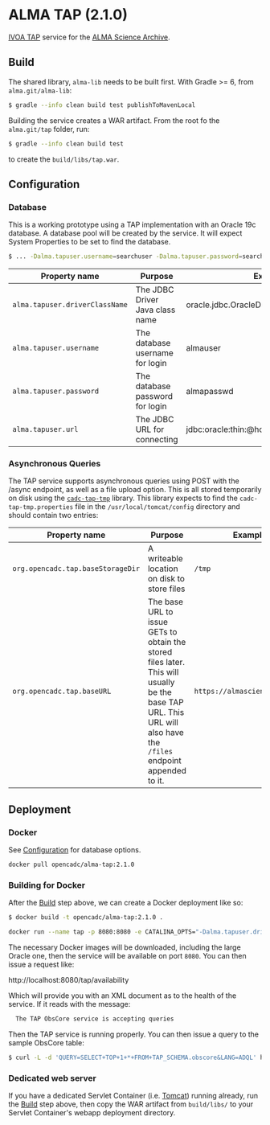 # ALMA TAP (2.1.0)

[IVOA TAP](http://ivoa.net/Documents/TAP/) service for the [ALMA Science Archive](https://almascience.org).

## Build

The shared library, `alma-lib` needs to be built first.
With Gradle >= 6, from `alma.git/alma-lib`:

```sh
$ gradle --info clean build test publishToMavenLocal
```

Building the service creates a WAR artifact. From the root fo the
`alma.git/tap` folder, run:

```sh
$ gradle --info clean build test
```

to create the `build/libs/tap.war`.

## Configuration

### Database

This is a working prototype using a TAP implementation with an Oracle 19c database.  A database pool will be created by
the service.  It will expect System Properties to be set to find the database.

```sh
$ ... -Dalma.tapuser.username=searchuser -Dalma.tapuser.password=searchuserpwd -Dalma.tapuser.driverClassName=oracle.jdbc.OracleDriver -Dalma.tapuser.url=jdbc:oracle:thin:@oracle-host/ALMADB
```

| Property name                  | Purpose                         | Example                                  |
| ------------------------------ | ------------------------------- | ---------------------------------------- |
| `alma.tapuser.driverClassName` | The JDBC Driver Java class name | oracle.jdbc.OracleDriver                 |
| `alma.tapuser.username`        | The database username for login | almauser                                 |
| `alma.tapuser.password`        | The database password for login | almapasswd                               |
| `alma.tapuser.url`             | The JDBC URL for connecting     | jdbc:oracle:thin:@host:1521/DATABASE_SID |

### Asynchronous Queries

The TAP service supports asynchronous queries using POST with the /async endpoint, as well as a file upload option.  This is all stored
temporarily on disk using the [`cadc-tap-tmp`](https://github.com/opencadc/tap/tree/master/cadc-tap-tmp) library.  This library expects to find the `cadc-tap-tmp.properties` file in the `/usr/local/tomcat/config` directory and should contain two entries:

| Property name                     | Purpose                                     | Example                          |
| --------------------------------- | ------------------------------------------- | -------------------------------- |
| `org.opencadc.tap.baseStorageDir` | A writeable location on disk to store files | `/tmp`                           |
| `org.opencadc.tap.baseURL`        | The base URL to issue GETs to obtain the stored files later.  This will usually be the base TAP URL.  This URL will also have the `/files` endpoint appended to it.    | `https://almascience.org/tap`    |

## Deployment

### Docker

See [Configuration](#configuration) for database options.

```sh
docker pull opencadc/alma-tap:2.1.0
```

### Building for Docker

After the [Build](#build) step above, we can create a Docker deployment like so:

```sh
$ docker build -t opencadc/alma-tap:2.1.0 .
```

```sh
docker run --name tap -p 8080:8080 -e CATALINA_OPTS="-Dalma.tapuser.driverClassName=org.postgres.jdbc.Driver -D..." opencadc/alma-tap:2.1.0
```

The necessary Docker images will be downloaded, including the large
Oracle one, then the service will be available on port `8080`. You can
then issue a request like:

http://localhost:8080/tap/availability

Which will provide you with an XML document as to the health of the
service. If it reads with the message:

```sh
  The TAP ObsCore service is accepting queries
```

Then the TAP service is running properly. You can then issue a query to
the sample ObsCore table:

```sh
$ curl -L -d 'QUERY=SELECT+TOP+1+*+FROM+TAP_SCHEMA.obscore&LANG=ADQL' http://localhost:8080/tap/sync
```

### Dedicated web server

If you have a dedicated Servlet Container (i.e. [Tomcat](http://tomcat.apache.org)) running
already, run the [Build](#build) step above, then copy the WAR artifact from
`build/libs/` to your Servlet Container's webapp deployment directory.
